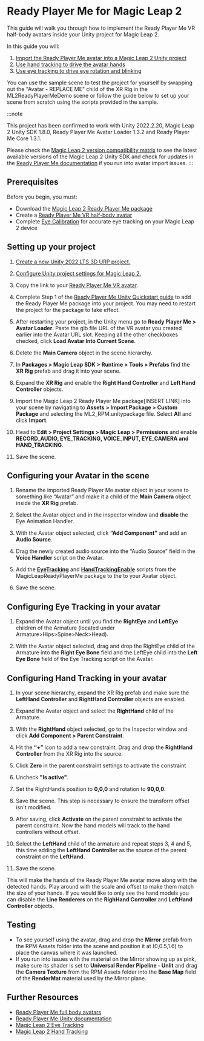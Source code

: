 

# Ready Player Me for Magic Leap 2

This guide will walk you through how to implement the Ready Player Me VR half-body avatars inside your Unity project for Magic Leap 2.

In this guide you will:

1. [Import the Ready Player Me avatar into a Magic Leap 2 Unity project](#setting-up-your-project)
2. [Use hand tracking to drive the avatar hands](#configuring-hand-tracking-in-your-avatar)
3. [Use eye tracking to drive eye rotation and blinking](#configuring-eye-tracking-in-your-avatar)

You can use the sample scene to test the project for yourself by swapping out the "Avatar - REPLACE ME" child of the XR Rig in the ML2ReadyPlayerMeDemo scene or follow the guide below to set up your scene from scratch using the scripts provided in the sample.

:::note

This project has been confirmed to work with Unity 2022.2.20, Magic Leap 2 Unity SDK 1.8.0, Ready Player Me Avatar Loader 1.3.2 and Ready Player Me Core 1.3.1.

Please check the [Magic Leap 2 version compatibility matrix](/docs/releases/releases-overview) to see the latest available versions of the Magic Leap 2 Unity SDK and check for updates in the [Ready Player Me documentation](https://docs.readyplayer.me/ready-player-me/integration-guides/unity) if you run into avatar import issues.
:::

## Prerequisites

Before you begin, you must:

- Download the [Magic Leap 2 Ready Player Me package](https://github.com/magicleap/MagicLeapReadyPlayerMe/tree/main.)
- Create a [Ready Player Me VR half-body avatar](https://vr.readyplayer.me/en/avatar)
- Complete [Eye Calibration](https://developer-docs.magicleap.cloud/docs/guides/features/eye-tracking/headset-fit) for accurate eye tracking on your Magic Leap 2 device

## Setting up your project

1. [Create a new Unity 2022 LTS 3D URP project.](https://developer-docs.magicleap.cloud/docs/guides/unity/getting-started/create-a-project)

2. [Configure Unity project settings for Magic Leap 2.](https://developer-docs.magicleap.cloud/docs/guides/unity/getting-started/configure-unity-settings)

3. Copy the link to your [Ready Player Me VR avatar](https://vr.readyplayer.me/en/avatar).

4. Complete Step 1 of the  [Ready Player Me Unity Quickstart guide](https://docs.readyplayer.me/ready-player-me/integration-guides/unity/quickstart) to add the Ready Player Me package into your project. You may need to restart the project for the package to take effect.

5. After restarting your project, in the Unity menu go to **Ready Player Me > Avatar Loader**. Paste the glb file URL of the VR avatar you created earlier into the Avatar URL slot. Keeping all the other checkboxes checked, click **Load Avatar Into Current Scene**.

6. Delete the **Main Camera** object in the scene hierarchy.

7. In **Packages > Magic Leap SDK > Runtime > Tools > Prefabs** find the **XR Rig** prefab and drag it into your scene.

8. Expand the **XR Rig** and enable the **Right Hand Controller** and **Left Hand Controller** objects.

9. Import the Magic Leap 2 Ready Player Me package[INSERT LINK] into your scene by navigating to **Assets > Import Package > Custom Package** and selecting the ML2_RPM.unitypackage file. Select **All** and click **Import**.

10. Head to **Edit > Project Settings > Magic Leap > Permissions** and enable **RECORD_AUDIO, EYE_TRACKING, VOICE_INPUT, EYE_CAMERA and HAND_TRACKING**.

11. Save the scene.

## Configuring your Avatar in the scene

1. Rename the imported Ready Player Me avatar object in your scene to something like “Avatar” and make it a child of the **Main Camera** object inside the **XR Rig** prefab.

2. Select the Avatar object and in the inspector window and **disable** the Eye Animation Handler.

3. With the Avatar object selected, click **“Add Component”** and add an **Audio Source**.

4. Drag the newly created audio source into the “Audio Source” field in the **Voice Handler** script on the Avatar.

5. Add the **[EyeTracking](https://github.com/magicleap/MagicLeapReadyPlayerMe/blob/main/Runtime/Scripts/AvatarEyeTracking.cs)** and **[HandTrackingEnable](https://github.com/magicleap/MagicLeapReadyPlayerMe/blob/main/Runtime/Scripts/HandTrackingEnable.cs)** scripts from the MagicLeapReadyPlayerMe package to the to your Avatar object.

6. Save the scene.

## Configuring Eye Tracking in your avatar

1. Expand the Avatar object until you find the **RightEye** and **LeftEye** children of the Armature (located under Armature>Hips>Spine>Neck>Head).

2. With the Avatar object selected, drag and drop the RightEye child of the Armature into the **Right Eye Bone** field and the LeftEye child into the **Left Eye Bone** field of the Eye Tracking script on the Avatar.

## Configuring Hand Tracking in your avatar

1. In your scene hierarchy, expand the XR Rig prefab and make sure the **LeftHand Controller** and **RightHand Controller** objects are enabled.

2. Expand the Avatar object and select the **RightHand** child of the Armature.

3. With the **RightHand** object selected, go to the Inspector window and click **Add Component > Parent Constraint**.

4. Hit the **“+”** icon to add a new constraint. Drag and drop the **RightHand Controller** from the XR Rig into the source.

5. Click **Zero** in the parent constraint settings to activate the constraint

6. Uncheck **"Is active"**.

7. Set the RightHand’s position to **0,0,0** and rotation to **90,0,0**.

8. Save the scene. This step is necessary to ensure the transform offset isn't modified.

9. After saving, click **Activate** on the parent constraint to activate the parent constraint. Now the hand models will track to the hand controllers without offset.


10. Select the **LeftHand** child of the armature and repeat steps 3, 4 and 5, this time adding the **LeftHand Controller** as the source of the parent constraint on the **LeftHand**.

11. Save the scene.

This will make the hands of the Ready Player Me avatar move along with the detected hands. Play around with the scale and offset to make them match the size of your hands. If you would like to only see the hand models you can disable the **Line Renderers** on the **RighHand Controller** and **LeftHand Controller** objects.

## Testing

- To see yourself using the avatar, drag and drop the **Mirror** prefab from the RPM Assets folder into the scene and position it at (0,0.5,1.6) to place the canvas where it was launched. 
- If you run into issues with the material on the Mirror showing up as pink, make sure its shader is set to **Universal Render Pipeline - Unlit** and drag the **Camera Texture** from the RPM Assets folder into the **Base Map** field of the **RenderMat** material used by the Mirror plane.

## Further Resources

- [Ready Player Me full body avatars](https://docs.readyplayer.me/ready-player-me/api-reference/avatars/full-body-avatars)
- [Ready Player Me Unity documentation](https://docs.readyplayer.me/ready-player-me/integration-guides/unity)
- [Magic Leap 2 Eye Tracking](https://developer-docs.magicleap.cloud/docs/guides/unity/input/eye-tracking/eye-tracking-overview)
- [Magic Leap 2 Hand Tracking](https://developer-docs.magicleap.cloud/docs/guides/unity/input/hand-tracking/unity-hand-tracking-overview)
